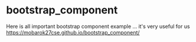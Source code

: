 # bootstrap_component
Here is all important bootstrap component example ... it's very useful for us
https://mobarok27cse.github.io/bootstrap_component/
